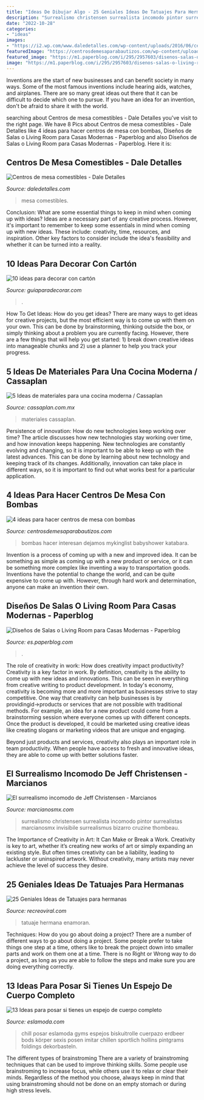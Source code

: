 ```yaml
---
title: "Ideas De Dibujar Algo - 25 Geniales Ideas De Tatuajes Para Hermanas"
description: "Surrealismo christensen surrealista incomodo pintor surrealistas marcianosmx invisibile surrealismus bizarro cruzine thombeau"
date: "2022-10-28"
categories:
- "ideas"
images:
- "https://i2.wp.com/www.daledetalles.com/wp-content/uploads/2016/06/centros-de-mesa-comestibles9.jpg?resize=500%2C891"
featuredImage: "https://centrosdemesaparabautizos.com/wp-content/uploads/2021/02/centros-de-mesa-con-bombas-para-bodas-577x1024.jpg"
featured_image: "https://m1.paperblog.com/i/295/2957603/disenos-salas-o-living-room-casas-modernas-L-LveLsw.jpeg"
image: "https://m1.paperblog.com/i/295/2957603/disenos-salas-o-living-room-casas-modernas-L-LveLsw.jpeg"
---
```



Inventions are the start of new businesses and can benefit society in many ways. Some of the most famous inventions include hearing aids, watches, and airplanes. There are so many great ideas out there that it can be difficult to decide which one to pursue. If you have an idea for an invention, don't be afraid to share it with the world.

	

		
searching about Centros de mesa comestibles - Dale Detalles you've visit to the right page. We have 8 Pics about Centros de mesa comestibles - Dale Detalles like 4 ideas para hacer centros de mesa con bombas, Diseños de Salas o Living Room para Casas Modernas - Paperblog and also Diseños de Salas o Living Room para Casas Modernas - Paperblog. Here it is:
		
    
## Centros De Mesa Comestibles - Dale Detalles

<img loading=lazy src="https://i2.wp.com/www.daledetalles.com/wp-content/uploads/2016/06/centros-de-mesa-comestibles9.jpg?resize=500%2C891" onerror="this.onerror=null;this.src='https://tse2.mm.bing.net/th?id=OIP.ipwfj5FTT1UixcIxgNbnmgHaNM&amp;pid=15.1';" alt="Centros de mesa comestibles - Dale Detalles">

_Source: daledetalles.com_

>mesa comestibles. 

	

Conclusion: What are some essential things to keep in mind when coming up with ideas?
Ideas are a necessary part of any creative process. However, it's important to remember to keep some essentials in mind when coming up with new ideas. These include: creativity, time, resources, and inspiration. Other key factors to consider include the idea's feasibility and whether it can be turned into a reality.

    
## 10 Ideas Para Decorar Con Cartón

<img loading=lazy src="https://www.guiaparadecorar.com/wp-content/uploads/2013/09/10-ideas-para-decorar-con-carton-04.jpg" onerror="this.onerror=null;this.src='https://tse3.mm.bing.net/th?id=OIP.BBQVzgztLcxFd_3NKT3i5gHaKU&amp;pid=15.1';" alt="10 ideas para decorar con cartón">

_Source: guiaparadecorar.com_

>. 

	

How To Get Ideas: How do you get ideas?
There are many ways to get ideas for creative projects, but the most efficient way is to come up with them on your own. This can be done by brainstorming, thinking outside the box, or simply thinking about a problem you are currently facing. However, there are a few things that will help you get started: 1) break down creative ideas into manageable chunks and 2) use a planner to help you track your progress.

    
## 5 Ideas De Materiales Para Una Cocina Moderna / Cassaplan

<img loading=lazy src="https://cassaplan.com.mx/wp-content/uploads/2020/03/03-Cocina-1024x683.jpg" onerror="this.onerror=null;this.src='https://tse2.mm.bing.net/th?id=OIP.10eryT_68jvlig37RlaDBQHaE8&amp;pid=15.1';" alt="5 Ideas de materiales para una cocina moderna / Cassaplan">

_Source: cassaplan.com.mx_

>materiales cassaplan. 

	

Persistence of innovation: How do new technologies keep working over time?
The article discusses how new technologies stay working over time, and how innovation keeps happening. New technologies are constantly evolving and changing, so it is important to be able to keep up with the latest advances. This can be done by learning about new technology and keeping track of its changes. Additionally, innovation can take place in different ways, so it is important to find out what works best for a particular application.

    
## 4 Ideas Para Hacer Centros De Mesa Con Bombas

<img loading=lazy src="https://centrosdemesaparabautizos.com/wp-content/uploads/2021/02/centros-de-mesa-con-bombas-para-bodas-577x1024.jpg" onerror="this.onerror=null;this.src='https://tse1.mm.bing.net/th?id=OIP.OESlTNds7PMC1-NWuGhMiQHaNJ&amp;pid=15.1';" alt="4 ideas para hacer centros de mesa con bombas">

_Source: centrosdemesaparabautizos.com_

>bombas hacer interesan dejamos mykinglist babyshower katabara. 

	

Invention is a process of coming up with a new and improved idea. It can be something as simple as coming up with a new product or service, or it can be something more complex like inventing a way to transportation goods. Inventions have the potential to change the world, and can be quite expensive to come up with. However, through hard work and determination, anyone can make an invention their own.

    
## Diseños De Salas O Living Room Para Casas Modernas - Paperblog

<img loading=lazy src="https://m1.paperblog.com/i/295/2957603/disenos-salas-o-living-room-casas-modernas-L-LveLsw.jpeg" onerror="this.onerror=null;this.src='https://tse1.mm.bing.net/th?id=OIP.KCq8F0D4JkqQdJq7Y5RfDwHaEE&amp;pid=15.1';" alt="Diseños de Salas o Living Room para Casas Modernas - Paperblog">

_Source: es.paperblog.com_

>. 

	

The role of creativity in work: How does creativity impact productivity?
Creativity is a key factor in work. By definition, creativity is the ability to come up with new ideas and innovations. This can be seen in everything from creative writing to product development. In today's economy, creativity is becoming more and more important as businesses strive to stay competitive.
One way that creativity can help businesses is by providingid→products or services that are not possible with traditional methods. For example, an idea for a new product could come from a brainstorming session where everyone comes up with different concepts. Once the product is developed, it could be marketed using creative ideas like creating slogans or marketing videos that are unique and engaging.

Beyond just products and services, creativity also plays an important role in team productivity. When people have access to fresh and innovative ideas, they are able to come up with better solutions faster.

    
## El Surrealismo Incomodo De Jeff Christensen - Marcianos

<img loading=lazy src="https://marcianosmx.com/wp-content/uploads/2014/03/Never-Know-.jpg" onerror="this.onerror=null;this.src='https://tse3.mm.bing.net/th?id=OIP.toWWuI5iLczMzc51zY45BgHaJ_&amp;pid=15.1';" alt="El surrealismo incomodo de Jeff Christensen - Marcianos">

_Source: marcianosmx.com_

>surrealismo christensen surrealista incomodo pintor surrealistas marcianosmx invisibile surrealismus bizarro cruzine thombeau. 

	

The Importance of Creativity in Art: It Can Make or Break a Work.
Creativity is key to art, whether it’s creating new works of art or simply expanding an existing style. But often times creativity can be a liability, leading to lackluster or uninspired artwork. Without creativity, many artists may never achieve the level of success they desire.

    
## 25 Geniales Ideas De Tatuajes Para Hermanas

<img loading=lazy src="http://www.recreoviral.com/wp-content/uploads/2016/02/25-TATUAJES-HERMANAS-13.jpg" onerror="this.onerror=null;this.src='https://tse2.mm.bing.net/th?id=OIP.3XOKGyWIndbXgOrOzAH0UwHaHa&amp;pid=15.1';" alt="25 Geniales Ideas de Tatuajes para hermanas">

_Source: recreoviral.com_

>tatuaje hermana enamoran. 

	

Techniques: How do you go about doing a project?
There are a number of different ways to go about doing a project. Some people prefer to take things one step at a time, others like to break the project down into smaller parts and work on them one at a time. There is no Right or Wrong way to do a project, as long as you are able to follow the steps and make sure you are doing everything correctly.

    
## 13 Ideas Para Posar Si Tienes Un Espejo De Cuerpo Completo

<img loading=lazy src="https://eslamoda.com/wp-content/uploads/sites/2/2019/10/selfies-espejo-completo-11.jpg" onerror="this.onerror=null;this.src='https://tse3.mm.bing.net/th?id=OIP.s4ezCXrmd79gWvDDeRu9EQHaOk&amp;pid=15.1';" alt="13 Ideas para posar si tienes un espejo de cuerpo completo">

_Source: eslamoda.com_

>chill posar eslamoda gyms espejos biskuitrolle cuerpazo erdbeer bods körper sexis posen imitar chillen sportlich hollins pintgrams foldings dekorbasteln. 

	

The different types of brainstroming
There are a variety of brainstroming techniques that can be used to improve thinking skills. Some people use brainstroming to increase focus, while others use it to relax or clear their minds. Regardless of the method you choose, always keep in mind that using brainstroming should not be done on an empty stomach or during high stress levels.

